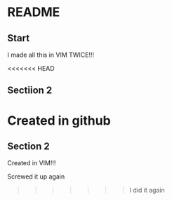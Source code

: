 # README

## Start

I made all this in VIM TWICE!!!

<<<<<<< HEAD
## Sectiion 2

Created in github
=======
## Section 2

Created in VIM!!!

Screwed it up again
>>>>>>>  I did it again
